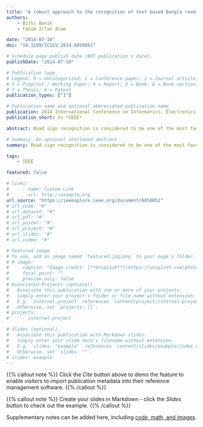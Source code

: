```yaml
---
title: "A robust approach to the recognition of text based Bangla road sign"
authors:
    - Bithi Banik
    - Fahim Irfan Alam

date: "2014-07-10"
doi: "10.1109/ICIEV.2014.6850852"

# Schedule page publish date (NOT publication's date).
publishDate: "2014-07-10"

# Publication type.
# Legend: 0 = Uncategorized; 1 = Conference paper; 2 = Journal article;
# 3 = Preprint / Working Paper; 4 = Report; 5 = Book; 6 = Book section;
# 7 = Thesis; 8 = Patent
publication_types: ["1"]

# Publication name and optional abbreviated publication name.
publication: 2014 International Conference on Informatics, Electronics & Vision (ICIEV)
publication_short: In *IEEE*

abstract: Road sign recognition is considered to be one of the most fascinating and interesting field of research in intelligent vehicle and machine learning. Road signs are typically placed either by the roadside or above roads. They provide important information in order to make driving safer and easier. This paper proposes an algorithm that recognizes Bangla road sign with a better percentage. The algorithm starts with capture image from real video scene, text detection from images, character segmentation and recognition of characters through shape matrix. The constructed feature vectors for each individual Bangla road sign are learned into a neural network which later classifies new instance of Bangla road sign. The promising preliminary experimental results indicate a positive potential of our algorithm.

# Summary. An optional shortened abstract.
summary: Road sign recognition is considered to be one of the most fascinating and interesting field of research in intelligent vehicle and machine learning. Road signs are typically placed either by the roadside or above roads. They provide important information in order to make driving safer and easier. This paper proposes an algorithm that recognizes Bangla road sign with a better percentage. The algorithm starts with capture image from real video scene, text detection from images, character segmentation and recognition of characters through shape matrix. The constructed feature vectors for each individual Bangla road sign are learned into a neural network which later classifies new instance of Bangla road sign. The promising preliminary experimental results indicate a positive potential of our algorithm.

tags:
    - IEEE

featured: false

# links:
#     - name: Custom Link
#       url: http://example.org
url_source: "https://ieeexplore.ieee.org/document/6850852"
# url_code: "#"
# url_dataset: "#"
# url_pdf: "#"
# url_poster: "#"
# url_project: "#"
# url_slides: "#"
# url_video: "#"

# Featured image
# To use, add an image named `featured.jpg/png` to your page's folder.
# # image:
#     caption: "Image credit: [**Unsplash**](https://unsplash.com/photos/pLCdAaMFLTE)"
#     focal_point: ""
#     preview_only: false
# Associated Projects (optional).
#   Associate this publication with one or more of your projects.
#   Simply enter your project's folder or file name without extension.
#   E.g. `internal-project` references `content/project/internal-project/index.md`.
#   Otherwise, set `projects: []`.
# projects:
#     - internal-project

# Slides (optional).
#   Associate this publication with Markdown slides.
#   Simply enter your slide deck's filename without extension.
#   E.g. `slides: "example"` references `content/slides/example/index.md`.
#   Otherwise, set `slides: ""`.
# slides: example
---
```


{{% callout note %}}
Click the _Cite_ button above to demo the feature to enable visitors to import publication metadata into their reference management software.
{{% /callout %}}

{{% callout note %}}
Create your slides in Markdown - click the _Slides_ button to check out the example.
{{% /callout %}}

Supplementary notes can be added here, including [code, math, and images](https://wowchemy.com/docs/writing-markdown-latex/).
